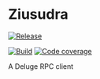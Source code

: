 # Ziusudra
[![Release](https://badgen.net/github/release/mcartoixa/Ziusudra?icon=github)](https://github.com/mcartoixa/Ziusudra/releases)

[![Build](https://github.com/mcartoixa/Ziusudra/workflows/build/badge.svg)](https://github.com/mcartoixa/Ziusudra/actions/workflows/build.yml)
[![Code coverage](https://codecov.io/gh/mcartoixa/Ziusudra/branch/main/graph/badge.svg)](https://codecov.io/gh/mcartoixa/Ziusudra)

A Deluge RPC client
